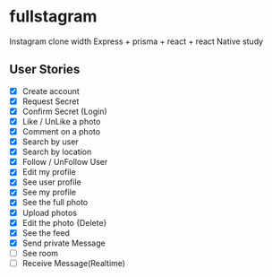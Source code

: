 # fullstagram

Instagram clone width Express + prisma + react + react Native study

## User Stories

- [x] Create account
- [x] Request Secret
- [x] Confirm Secret (Login)
- [x] Like / UnLike a photo
- [x] Comment on a photo
- [x] Search by user
- [x] Search by location
- [x] Follow / UnFollow User
- [x] Edit my profile
- [x] See user profile
- [x] See my profile
- [x] See the full photo
- [x] Upload photos
- [x] Edit the photo {Delete}
- [x] See the feed
- [x] Send private Message
- [ ] See room
- [ ] Receive Message(Realtime)
